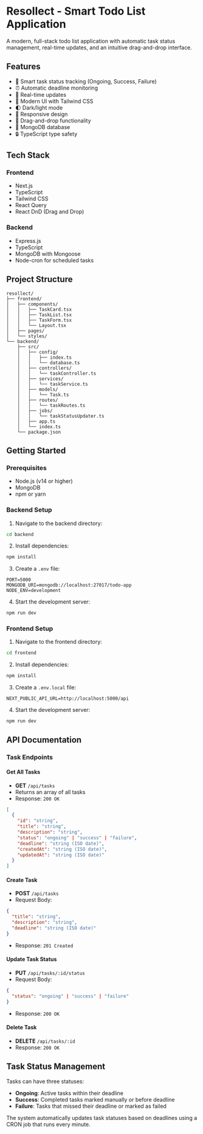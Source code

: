# Resollect - Smart Todo List Application

A modern, full-stack todo list application with automatic task status management, real-time updates, and an intuitive drag-and-drop interface.

## Features

- 🎯 Smart task status tracking (Ongoing, Success, Failure)
- ⏰ Automatic deadline monitoring
- 🔄 Real-time updates
- 🎨 Modern UI with Tailwind CSS
- 🌓 Dark/light mode
- 📱 Responsive design
- 🔄 Drag-and-drop functionality
- 💾 MongoDB database
- 🔒 TypeScript type safety

## Tech Stack

### Frontend

- Next.js
- TypeScript
- Tailwind CSS
- React Query
- React DnD (Drag and Drop)

### Backend

- Express.js
- TypeScript
- MongoDB with Mongoose
- Node-cron for scheduled tasks

## Project Structure

```
resollect/
├── frontend/
│   ├── components/
│   │   ├── TaskCard.tsx
│   │   ├── TaskList.tsx
│   │   ├── TaskForm.tsx
│   │   └── Layout.tsx
│   ├── pages/
│   └── styles/
└── backend/
    ├── src/
    │   ├── config/
    │   │   ├── index.ts
    │   │   └── database.ts
    │   ├── controllers/
    │   │   └── taskController.ts
    │   ├── services/
    │   │   └── taskService.ts
    │   ├── models/
    │   │   └── Task.ts
    │   ├── routes/
    │   │   └── taskRoutes.ts
    │   ├── jobs/
    │   │   └── taskStatusUpdater.ts
    │   ├── app.ts
    │   └── index.ts
    └── package.json
```

## Getting Started

### Prerequisites

- Node.js (v14 or higher)
- MongoDB
- npm or yarn

### Backend Setup

1. Navigate to the backend directory:

```bash
cd backend
```

2. Install dependencies:

```bash
npm install
```

3. Create a `.env` file:

```env
PORT=5000
MONGODB_URI=mongodb://localhost:27017/todo-app
NODE_ENV=development
```

4. Start the development server:

```bash
npm run dev
```

### Frontend Setup

1. Navigate to the frontend directory:

```bash
cd frontend
```

2. Install dependencies:

```bash
npm install
```

3. Create a `.env.local` file:

```env
NEXT_PUBLIC_API_URL=http://localhost:5000/api
```

4. Start the development server:

```bash
npm run dev
```

## API Documentation

### Task Endpoints

#### Get All Tasks

- **GET** `/api/tasks`
- Returns an array of all tasks
- Response: `200 OK`

```json
[
  {
    "id": "string",
    "title": "string",
    "description": "string",
    "status": "ongoing" | "success" | "failure",
    "deadline": "string (ISO date)",
    "createdAt": "string (ISO date)",
    "updatedAt": "string (ISO date)"
  }
]
```

#### Create Task

- **POST** `/api/tasks`
- Request Body:

```json
{
  "title": "string",
  "description": "string",
  "deadline": "string (ISO date)"
}
```

- Response: `201 Created`

#### Update Task Status

- **PUT** `/api/tasks/:id/status`
- Request Body:

```json
{
  "status": "ongoing" | "success" | "failure"
}
```

- Response: `200 OK`

#### Delete Task

- **DELETE** `/api/tasks/:id`
- Response: `200 OK`

## Task Status Management

Tasks can have three statuses:

- **Ongoing**: Active tasks within their deadline
- **Success**: Completed tasks marked manually or before deadline
- **Failure**: Tasks that missed their deadline or marked as failed

The system automatically updates task statuses based on deadlines using a CRON job that runs every minute.
